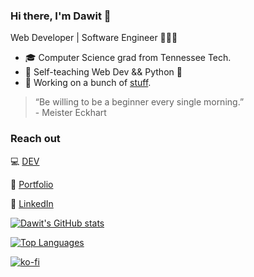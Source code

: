 ### Hi there, I'm Dawit 👋

Web Developer | Software Engineer 👨🏾‍💻

- 🎓 Computer Science grad from Tennessee Tech.
- 🌱 Self-teaching Web Dev && Python 🐍
- 🔭 Working on a bunch of [stuff](https://github.com/oneminch?tab=repositories).

> “Be willing to be a beginner every single morning.” <br />- Meister Eckhart

### Reach out

💻 [DEV](https://dev.to/oneminch) 

🔗 [Portfolio](https://oneminch.dev) 

💼 [LinkedIn](https://linkedin.com/in/dawwito)

[![Dawit's GitHub stats](https://github-readme-stats.vercel.app/api?username=oneminch&show_icons=true&theme=dark)](https://github.com/anuraghazra/github-readme-stats)

[![Top Languages](https://github-readme-stats.vercel.app/api/top-langs/?username=oneminch&layout=compact&theme=dark)](https://github.com/anuraghazra/github-readme-stats)

[![ko-fi](https://ko-fi.com/img/githubbutton_sm.svg)](https://ko-fi.com/R5R76FGFT)
